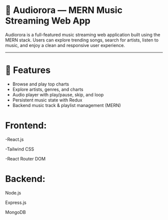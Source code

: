 # 🎵 Audiorora — MERN Music Streaming Web App
Audiorora is a full-featured music streaming web application built using the MERN stack. Users can explore trending songs, search for artists, listen to music, and enjoy a clean and responsive user experience.

---
# 🚀 Features
- Browse and play top charts
- Explore artists, genres, and charts
- Audio player with play/pause, skip, and loop
- Persistent music state with Redux
- Backend music track & playlist management (MERN)

 # Frontend:
-React.js

-Tailwind CSS

-React Router DOM

# Backend:
Node.js

Express.js

MongoDB
